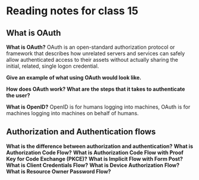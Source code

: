 # Reading notes for class 15

## What is OAuth

**What is OAuth?**
OAuth is an open-standard authorization protocol or framework that describes how unrelated servers and services can safely allow authenticated access to their assets without actually sharing the initial, related, single logon credential.

**Give an example of what using OAuth would look like.**

**How does OAuth work? What are the steps that it takes to authenticate the user?**

**What is OpenID?**
OpenID is for humans logging into machines, OAuth is for machines logging into machines on behalf of humans.

## Authorization and Authentication flows

**What is the difference between authorization and authentication?**
**What is Authorization Code Flow?**
**What is Authorization Code Flow with Proof Key for Code Exchange (PKCE)?**
**What is Implicit Flow with Form Post?**
**What is Client Credentials Flow?**
**What is Device Authorization Flow?**
**What is Resource Owner Password Flow?**
